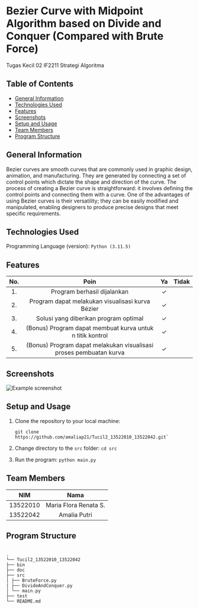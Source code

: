 # Bezier Curve with Midpoint Algorithm based on Divide and Conquer (Compared with Brute Force)

Tugas Kecil 02 IF2211 Strategi Algoritma

## Table of Contents

- [General Information](#general-information)
- [Technologies Used](#technologies-used)
- [Features](#features)
- [Screenshots](#screenshots)
- [Setup and Usage](#setup-and-usage)
- [Team Members](#team-members)
- [Program Structure](#program-structure)

## General Information

Bezier curves are smooth curves that are commonly used in graphic design, animation, and manufacturing. They are generated by connecting a set of control points which dictate the shape and direction of the curve. The process of creating a Bezier curve is straightforward: it involves defining the control points and connecting them with a curve. One of the advantages of using Bezier curves is their versatility; they can be easily modified and manipulated, enabling designers to produce precise designs that meet specific requirements.

## Technologies Used

Programming Language (version): `Python (3.11.5)`

## Features

| **No.** |                              **Poin**                              | **Ya** | **Tidak** |
| :-----: | :----------------------------------------------------------------: | :----: | --------- |
|   1.    |                    Program berhasil dijalankan                     |   ✓    |           |
|   2.    |          Program dapat melakukan visualisasi kurva Bézier          |   ✓    |           |
|   3.    |               Solusi yang diberikan program optimal                |   ✓    |           |
|   4.    |     (Bonus) Program dapat membuat kurva untuk n titik kontrol      |   ✓    |           |
|   5.    | (Bonus) Program dapat melakukan visualisasi proses pembuatan kurva |   ✓    |           |

## Screenshots

![Example screenshot](./img/screenshot.png)

<!-- If you have screenshots you'd like to share, include them here. -->

## Setup and Usage

1. Clone the repository to your local machine:

   ```
   git clone https://github.com/amaliap21/Tucil2_13522010_13522042.git`
   ```

2. Change directory to the `src` folder:
   `cd src`

3. Run the program:
   `python main.py`

## Team Members

| **NIM**  |       **Nama**        |
| :------: | :-------------------: |
| 13522010 | Maria Flora Renata S. |
| 13522042 |     Amalia Putri      |

## Program Structure

```

.
└── Tucil2_13522010_13522042
├── bin
├── doc
├── src
│ ├── BruteForce.py
| ├── DivideAndConquer.py
│ └── main.py
├── test
└── README.md

```

```

```

```

```
